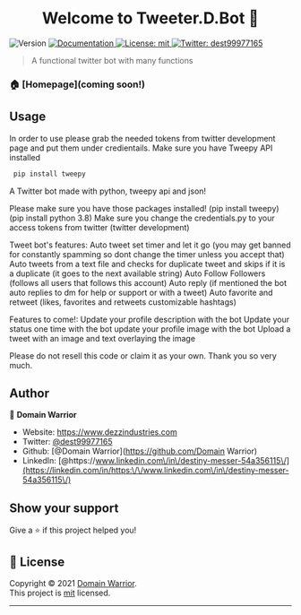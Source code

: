 <h1 align="center">Welcome to Tweeter.D.Bot 👋</h1>
<p>
  <img alt="Version" src="https://img.shields.io/badge/version-0.0.1-blue.svg?cacheSeconds=2592000" />
  <a href="github.com/DomainWarrior/twitter_bot/README.md" target="_blank">
    <img alt="Documentation" src="https://img.shields.io/badge/documentation-yes-brightgreen.svg" />
  </a>
  <a href="github.com/DomainWarrior/tweet_bot/LICENSE.md" target="_blank">
    <img alt="License: mit" src="https://img.shields.io/badge/License-mit-yellow.svg" />
  </a>
  <a href="https://twitter.com/dest99977165" target="_blank">
    <img alt="Twitter: dest99977165" src="https://img.shields.io/twitter/follow/dest99977165.svg?style=social" />
  </a>
</p>

> A functional twitter bot with many functions

### 🏠 [Homepage](coming soon!)

## Usage
In order to use please grab the needed tokens from twitter development page and put them under credientails.
 Make sure you have Tweepy API installed
```sh
 pip install tweepy
```
 A Twitter bot made with python, tweepy api and json!
 
Please make sure you have those packages installed! (pip install tweepy) (pip install python 3.8) 
Make sure you change the credentials.py to your access tokens from twitter (twitter development)

Tweet bot's features:
  Auto tweet set timer and let it go (you may get banned for constantly spamming so dont change the timer unless you accept that)
  Auto tweets from a text file and checks for duplicate tweet and skips if it is a duplicate (it goes to the next available string)
  Auto Follow Followers (follows all users that follows this account)
  Auto reply (if mentioned the bot auto replies to dm for help or support or with a tweet)
  Auto favorite and retweet (likes, favorites and retweets customizable hashtags)
  
  Features to come!: 
  Update your profile description with the bot
  Update your status one time with the bot
  update your profile image with the bot
  Upload a tweet with an image and text overlaying the image
  
  Please do not resell this code or claim it as your own. Thank you so very much. 
## Author

👤 **Domain Warrior**

* Website: https://www.dezzindustries.com
* Twitter: [@dest99977165](https://twitter.com/dest99977165)
* Github: [@Domain Warrior](https://github.com/Domain Warrior)
* LinkedIn: [@https:\/\/www.linkedin.com\/in\/destiny-messer-54a356115\/](https://linkedin.com/in/https:\/\/www.linkedin.com\/in\/destiny-messer-54a356115\/)

## Show your support

Give a ⭐️ if this project helped you!

## 📝 License

Copyright © 2021 [Domain Warrior](https://github.com/DomainWarrior).<br />
This project is [mit](github.com/DomainWarrior/tweet_bot/LICENSE.md) licensed.

***

